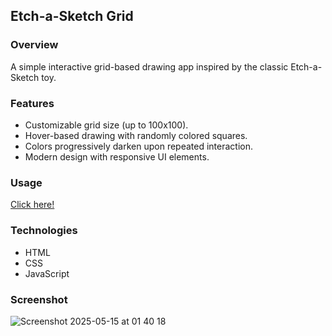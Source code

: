 ## Etch-a-Sketch Grid

### Overview
A simple interactive grid-based drawing app inspired by the classic Etch-a-Sketch toy.

### Features
- Customizable grid size (up to 100x100).
- Hover-based drawing with randomly colored squares.
- Colors progressively darken upon repeated interaction.
- Modern design with responsive UI elements.

### Usage
[Click here!](https://juaniv2002.github.io/etch-a-sketch/)

### Technologies
- HTML
- CSS
- JavaScript

### Screenshot
![Screenshot 2025-05-15 at 01 40 18](https://github.com/user-attachments/assets/e96b1c70-bd3a-424d-b194-e942a92fe2b6)
